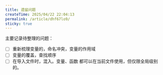 ```yaml
---
title: 遗留问题
createTime: 2025/04/22 22:04:13
permalink: /article/dhf67lo9/
sticky: true
---
```


主要记录待整理的问题：

- [ ] 重新梳理变量的，命名冲突，变量的作用域
- [ ] 变量的覆盖，查找顺序
- [ ] 在导入文件时，混入。变量、函数 都可以在当前文件使用，但仅限全局级别的。
